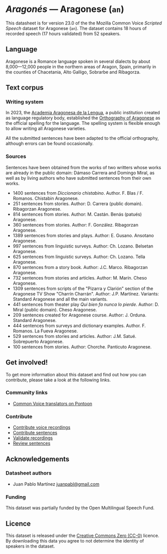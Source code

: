 # *Aragonés* &mdash; Aragonese (`an`)

This datasheet is for version 23.0 of the the Mozilla Common Voice *Scripted Speech* dataset 
for Aragonese (`an`). The dataset contains 18 hours of recorded
speech (17 hours validated) from 52 speakers.

## Language

Aragonese is a Romance language spoken in several dialects by about 8,000&mdash;12,000 people in the northern areas of Aragon, Spain, primarily in the counties of Chacetania, Alto Galligo, Sobrarbe and Ribagorza.


<!-- ### Variants -->
<!-- {{VARIANT_DESCRIPTION}} -->
<!-- @ OPTIONAL @ -->
<!-- Describe the variants (MCV variants) of your language -->

<!-- Original Answer: -->
<!-- There are currently no variants defined for Aragonese. -->

<!-- ### Accents -->

<!-- #### Predefined -->

<!-- There are currently no pre-defined accents. -->

## Text corpus

### Writing system

In 2023, the [Academia Aragonesa de la Lengua](https://academiaaragonesadelalengua.org), a public institution created as language regulatory body, established the [Orthography of Aragonese](https://https://academiaaragonesadelalengua.org/sites/default/files/ficheros-pdf/ortografia-aragones.pdf) as the official spelling for the language. The spelling system is flexible enough to allow writing all Aragonese varieties.

All the submitted sentences have been adapted to the official orthography, although errors can be found occasionally.


### Sources

Sentences have been obtained from the works of two writters whose works are already in the public domain: Dámaso Carrera and Domingo Miral, as well as by living authors who have submitted sentences from their own works.

* 1400 sentences from *Diccionario chistabino*. Author. F. Blas / F. Romanos. Chistabin Aragonese.
* 251 sentences from stories. Author: D. Carrera (public domain). Ribagorzan Aragonese.
* 814 sentences from stories. Author: M. Castán. Benás (patués) Aragonese.
* 360 sentences from stories. Author: F. González. Ribagorzan Aragonese.
* 1389 sentences from stories and plays. Author: E. Gusano. Ansotano Aragonese.
* 997 sentences from linguistic surveys. Author: Ch. Lozano. Belsetan Aragonese.
* 625 sentences from linguistic surveys. Author: Ch. Lozano. Tella Aragonese.
* 870 sentences from a story book. Author: J.C. Marco. Ribagorzan Aragonese.
* 732 sentences from stories and articles. Author: M. Marín. Cheso Aragonese.
* 1309 sentences from scripts of the "Pizarra y Clarión" section of the Aragonese TV Show "Charrín Charrán". Author: J.P. Martínez. Variants: Standard Aragonese and all the main variants.
* 441 sentences from theater play *Qui bien fa nunca lo pierde*. Author: D. Miral (public domain). Cheso Aragonese.
* 209 sentences created for Aragonese course. Author: J. Orduna. Standard Aragonese.
* 444 sentences from surveys and dictionary examples. Author. F. Romanos. La Fueva Aragonese.
* 529 sentences from stories and articles. Author: J.M. Satué. Sobrepuerto Aragonese.
* 100 sentences from stories. Author: Chorche. Panticuto Aragonese.

## Get involved!

To get more information about this dataset and find out how you can contribute, please take a look at the following links.

### Community links

* [Common Voice translators on Pontoon](https://pontoon.mozilla.org/an/common-voice/contributors/)

### Contribute

* [Contribute voice recordings](https://commonvoice.mozilla.org/an/speak)
* [Contribute sentences](https://commonvoice.mozilla.org/an/write)
* [Validate recordings](https://commonvoice.mozilla.org/an/listen)
* [Review sentences](https://commonvoice.mozilla.org/an/review)

## Acknowledgements

### Datasheet authors

* Juan Pablo Martínez <juanpabl@gmail.com>

### Funding

This dataset was partially funded by the Open Multilingual Speech Fund.

## Licence

This dataset is released under the [Creative Commons Zero (CC-0)](https://creativecommons.org/public-domain/cc0/) licence. By downloading this data
you agree to not determine the identity of speakers in the dataset.
